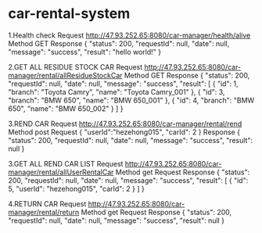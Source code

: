 # car-rental-system
1.Health check
Request http://47.93.252.65:8080/car-manager/health/alive
Method  GET
Response
       {
           "status": 200,
           "requestId": null,
           "date": null,
           "message": "success",
           "result": "hello world!"
       }

2.GET ALL RESIDUE STOCK CAR
Request http://47.93.252.65:8080/car-manager/rental/allResidueStockCar
Method  GET
Response
    {
        "status": 200,
        "requestId": null,
        "date": null,
        "message": "success",
        "result": [
            {
                "id": 1,
                "branch": "Toyota Camry",
                "name": "Toyota Camry_001"
            },
            {
                "id": 3,
                "branch": "BMW 650",
                "name": "BMW 650_001"
            },
            {
                "id": 4,
                "branch": "BMW 650",
                "name": "BMW 650_002"
            }
        ]
    }
              
3.REND CAR
Request http://47.93.252.65:8080/car-manager/rental/rend
Method  post
Request 
   {
       "userId":"hezehong015",
       "carId": 2
   }
Response
    {
        "status": 200,
        "requestId": null,
        "date": null,
        "message": "success",
        "result": null
    }

3.GET ALL REND CAR LIST 
Request http://47.93.252.65:8080/car-manager/rental/allUserRentalCar
Method  get
Request 
Response
    {
        "status": 200,
        "requestId": null,
        "date": null,
        "message": "success",
        "result": [
            {
                "id": 5,
                "userId": "hezehong015",
                "carId": 2
            }
        ]
    }

4.RETURN CAR 
Request http://47.93.252.65:8080/car-manager/rental/return
Method  get
Request 
Response
    {
        "status": 200,
        "requestId": null,
        "date": null,
        "message": "success",
        "result": null
    }